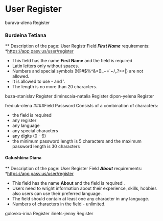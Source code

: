 # User Register

burava-alena	Register
### Burdeina Tetiana
** Description of the page: User Registr Field ***First Name*** requirements:
*https://app.pasv.us/user/register 

* This field has the name **First Name**  and the field is required.
* Latin letters only without spaces.
* Numbers and special symbols (!@#$%^&*()_+=`~/\,.?><|) are not allowed.
* It is allowed to use - and '.
* The length is no more than 20 characters.


buza-stanislav	Register
diminscaia-natalia	Register
dipon-yelena	Register

frediuk-olena
####Field Password
Consists of a combination of characters:
* the field is required
* any register
* any language
* any special characters
* any digits (0 - 9)
* the minimum password length is 5 characters and the maximum password length is 30 characters



####	Galushkina Diana
** Description of the page: User Register Field ***About*** requirements:
*https://app.pasv.us/user/register

* This field has the name **About**  and the field is required .
* Users need to wright information about their  experience, skills, hobbies 
   also users can use their preferred language.
* The field should contain at least one any character in any language.
* Numbers of characters in the field - unlimited.


golovko-irina	Register
ilinets-jenny	Register

